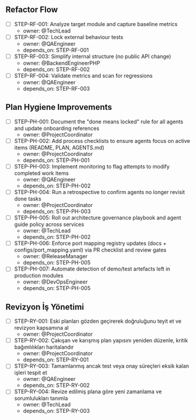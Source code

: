 ## Refactor Flow
- [ ] STEP-RF-001: Analyze target module and capture baseline metrics
  - owner: @TechLead
- [ ] STEP-RF-002: Lock external behaviour tests
  - owner: @QAEngineer
  - depends_on: STEP-RF-001
- [ ] STEP-RF-003: Simplify internal structure (no public API change)
  - owner: @BackendEngineerPHP
  - depends_on: STEP-RF-002
- [ ] STEP-RF-004: Validate metrics and scan for regressions
  - owner: @QAEngineer
  - depends_on: STEP-RF-003

## Plan Hygiene Improvements
- [ ] STEP-PH-001: Document the "done means locked" rule for all agents and update onboarding references
  - owner: @ProjectCoordinator
- [ ] STEP-PH-002: Add process checklists to ensure agents focus on active items (README, PLAN, AGENTS.md)
  - owner: @ProjectCoordinator
  - depends_on: STEP-PH-001
- [ ] STEP-PH-003: Implement monitoring to flag attempts to modify completed work items
  - owner: @QAEngineer
  - depends_on: STEP-PH-002
- [ ] STEP-PH-004: Run a retrospective to confirm agents no longer revisit done tasks
  - owner: @ProjectCoordinator
  - depends_on: STEP-PH-003
- [ ] STEP-PH-005: Roll out architecture governance playbook and agent guide policy across services
  - owner: @TechLead
  - depends_on: STEP-PH-002
- [ ] STEP-PH-006: Enforce port mapping registry updates (docs + configs/port_mapping.yaml) via PR checklist and review gates
  - owner: @ReleaseManager
  - depends_on: STEP-PH-005
- [ ] STEP-PH-007: Automate detection of demo/test artefacts left in production modules
  - owner: @DevOpsEngineer
  - depends_on: STEP-PH-005

## Revizyon İş Yönetimi
- [ ] STEP-RY-001: Eski planları gözden geçirerek doğruluğunu teyit et ve revizyon kapsamına al
  - owner: @ProjectCoordinator
- [ ] STEP-RY-002: Çakışan ve karışmış plan yapısını yeniden düzenle, kritik bağımlılıkları haritalandır
  - owner: @ProjectCoordinator
  - depends_on: STEP-RY-001
- [ ] STEP-RY-003: Tamamlanmış ancak test veya onay süreçleri eksik kalan işleri tespit et
  - owner: @QAEngineer
  - depends_on: STEP-RY-002
- [ ] STEP-RY-004: Revize edilmiş plana göre yeni zamanlama ve sorumlulukları tanımla
  - owner: @TechLead
  - depends_on: STEP-RY-003
